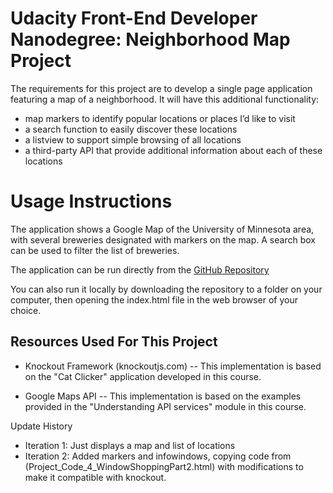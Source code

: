 Udacity Front-End Developer Nanodegree: Neighborhood Map Project
============================
The requirements for this project are to develop a single page application featuring a map of a neighborhood. It will have this additional functionality:
- map markers to identify popular locations or places I’d like to visit
- a search function to easily discover these locations
- a listview to support simple browsing of all locations
- a third-party API that provide additional information about each of these locations


Usage Instructions
==================

The application shows a Google Map of the University of Minnesota area, with several breweries designated with markers on the map. A search box can be used to filter the list of breweries.

The application can be run directly from the [GitHub Repository](https://rawgit.com/howardjmn/NeighborhoodMap/master/index.html)

You can also run it locally by downloading the repository to a folder on your computer, then opening the index.html file in the web browser of your choice.

## Resources Used For This Project
- Knockout Framework (knockoutjs.com)
-- This implementation is based on the "Cat Clicker" application developed in this course.

- Google Maps API
-- This implementation is based on the examples provided in the "Understanding API services" module in this course.

Update History
 - Iteration 1: Just displays a map and list of locations
 - Iteration 2: Added markers and infowindows, copying code from (Project_Code_4_WindowShoppingPart2.html) with modifications to make it compatible with knockout.